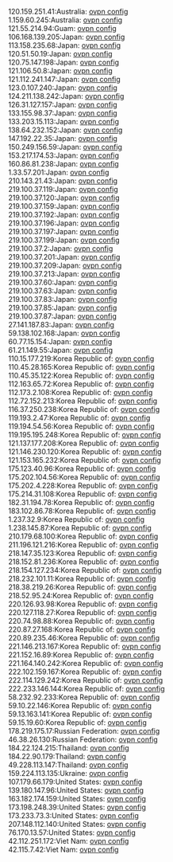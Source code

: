 120.159.251.41:Australia: [ovpn config](vpn/120_159_251_41.ovpn)  
1.159.60.245:Australia: [ovpn config](vpn/1_159_60_245.ovpn)  
121.55.214.94:Guam: [ovpn config](vpn/121_55_214_94.ovpn)  
106.168.139.205:Japan: [ovpn config](vpn/106_168_139_205.ovpn)  
113.158.235.68:Japan: [ovpn config](vpn/113_158_235_68.ovpn)  
120.51.50.19:Japan: [ovpn config](vpn/120_51_50_19.ovpn)  
120.75.147.198:Japan: [ovpn config](vpn/120_75_147_198.ovpn)  
121.106.50.8:Japan: [ovpn config](vpn/121_106_50_8.ovpn)  
121.112.241.147:Japan: [ovpn config](vpn/121_112_241_147.ovpn)  
123.0.107.240:Japan: [ovpn config](vpn/123_0_107_240.ovpn)  
124.211.138.242:Japan: [ovpn config](vpn/124_211_138_242.ovpn)  
126.31.127.157:Japan: [ovpn config](vpn/126_31_127_157.ovpn)  
133.155.98.37:Japan: [ovpn config](vpn/133_155_98_37.ovpn)  
133.203.15.113:Japan: [ovpn config](vpn/133_203_15_113.ovpn)  
138.64.232.152:Japan: [ovpn config](vpn/138_64_232_152.ovpn)  
147.192.22.35:Japan: [ovpn config](vpn/147_192_22_35.ovpn)  
150.249.156.59:Japan: [ovpn config](vpn/150_249_156_59.ovpn)  
153.217.174.53:Japan: [ovpn config](vpn/153_217_174_53.ovpn)  
160.86.81.238:Japan: [ovpn config](vpn/160_86_81_238.ovpn)  
1.33.57.201:Japan: [ovpn config](vpn/1_33_57_201.ovpn)  
210.143.21.43:Japan: [ovpn config](vpn/210_143_21_43.ovpn)  
219.100.37.119:Japan: [ovpn config](vpn/219_100_37_119.ovpn)  
219.100.37.120:Japan: [ovpn config](vpn/219_100_37_120.ovpn)  
219.100.37.159:Japan: [ovpn config](vpn/219_100_37_159.ovpn)  
219.100.37.192:Japan: [ovpn config](vpn/219_100_37_192.ovpn)  
219.100.37.196:Japan: [ovpn config](vpn/219_100_37_196.ovpn)  
219.100.37.197:Japan: [ovpn config](vpn/219_100_37_197.ovpn)  
219.100.37.199:Japan: [ovpn config](vpn/219_100_37_199.ovpn)  
219.100.37.2:Japan: [ovpn config](vpn/219_100_37_2.ovpn)  
219.100.37.201:Japan: [ovpn config](vpn/219_100_37_201.ovpn)  
219.100.37.209:Japan: [ovpn config](vpn/219_100_37_209.ovpn)  
219.100.37.213:Japan: [ovpn config](vpn/219_100_37_213.ovpn)  
219.100.37.60:Japan: [ovpn config](vpn/219_100_37_60.ovpn)  
219.100.37.63:Japan: [ovpn config](vpn/219_100_37_63.ovpn)  
219.100.37.83:Japan: [ovpn config](vpn/219_100_37_83.ovpn)  
219.100.37.85:Japan: [ovpn config](vpn/219_100_37_85.ovpn)  
219.100.37.87:Japan: [ovpn config](vpn/219_100_37_87.ovpn)  
27.141.187.83:Japan: [ovpn config](vpn/27_141_187_83.ovpn)  
59.138.102.168:Japan: [ovpn config](vpn/59_138_102_168.ovpn)  
60.77.15.154:Japan: [ovpn config](vpn/60_77_15_154.ovpn)  
61.21.149.55:Japan: [ovpn config](vpn/61_21_149_55.ovpn)  
110.15.177.219:Korea Republic of: [ovpn config](vpn/110_15_177_219.ovpn)  
110.45.28.165:Korea Republic of: [ovpn config](vpn/110_45_28_165.ovpn)  
110.45.35.122:Korea Republic of: [ovpn config](vpn/110_45_35_122.ovpn)  
112.163.65.72:Korea Republic of: [ovpn config](vpn/112_163_65_72.ovpn)  
112.173.2.108:Korea Republic of: [ovpn config](vpn/112_173_2_108.ovpn)  
112.72.152.213:Korea Republic of: [ovpn config](vpn/112_72_152_213.ovpn)  
116.37.250.238:Korea Republic of: [ovpn config](vpn/116_37_250_238.ovpn)  
119.193.2.47:Korea Republic of: [ovpn config](vpn/119_193_2_47.ovpn)  
119.194.54.56:Korea Republic of: [ovpn config](vpn/119_194_54_56.ovpn)  
119.195.195.248:Korea Republic of: [ovpn config](vpn/119_195_195_248.ovpn)  
121.137.177.208:Korea Republic of: [ovpn config](vpn/121_137_177_208.ovpn)  
121.146.230.120:Korea Republic of: [ovpn config](vpn/121_146_230_120.ovpn)  
121.153.165.232:Korea Republic of: [ovpn config](vpn/121_153_165_232.ovpn)  
175.123.40.96:Korea Republic of: [ovpn config](vpn/175_123_40_96.ovpn)  
175.202.104.56:Korea Republic of: [ovpn config](vpn/175_202_104_56.ovpn)  
175.202.4.228:Korea Republic of: [ovpn config](vpn/175_202_4_228.ovpn)  
175.214.31.108:Korea Republic of: [ovpn config](vpn/175_214_31_108.ovpn)  
182.31.194.78:Korea Republic of: [ovpn config](vpn/182_31_194_78.ovpn)  
183.102.86.78:Korea Republic of: [ovpn config](vpn/183_102_86_78.ovpn)  
1.237.32.9:Korea Republic of: [ovpn config](vpn/1_237_32_9.ovpn)  
1.238.145.87:Korea Republic of: [ovpn config](vpn/1_238_145_87.ovpn)  
210.179.68.100:Korea Republic of: [ovpn config](vpn/210_179_68_100.ovpn)  
211.196.121.216:Korea Republic of: [ovpn config](vpn/211_196_121_216.ovpn)  
218.147.35.123:Korea Republic of: [ovpn config](vpn/218_147_35_123.ovpn)  
218.152.81.236:Korea Republic of: [ovpn config](vpn/218_152_81_236.ovpn)  
218.154.127.234:Korea Republic of: [ovpn config](vpn/218_154_127_234.ovpn)  
218.232.101.11:Korea Republic of: [ovpn config](vpn/218_232_101_11.ovpn)  
218.38.219.26:Korea Republic of: [ovpn config](vpn/218_38_219_26.ovpn)  
218.52.95.24:Korea Republic of: [ovpn config](vpn/218_52_95_24.ovpn)  
220.126.93.98:Korea Republic of: [ovpn config](vpn/220_126_93_98.ovpn)  
220.127.118.27:Korea Republic of: [ovpn config](vpn/220_127_118_27.ovpn)  
220.74.98.88:Korea Republic of: [ovpn config](vpn/220_74_98_88.ovpn)  
220.87.27.168:Korea Republic of: [ovpn config](vpn/220_87_27_168.ovpn)  
220.89.235.46:Korea Republic of: [ovpn config](vpn/220_89_235_46.ovpn)  
221.146.213.167:Korea Republic of: [ovpn config](vpn/221_146_213_167.ovpn)  
221.152.16.89:Korea Republic of: [ovpn config](vpn/221_152_16_89.ovpn)  
221.164.140.242:Korea Republic of: [ovpn config](vpn/221_164_140_242.ovpn)  
222.102.159.167:Korea Republic of: [ovpn config](vpn/222_102_159_167.ovpn)  
222.114.129.242:Korea Republic of: [ovpn config](vpn/222_114_129_242.ovpn)  
222.233.146.144:Korea Republic of: [ovpn config](vpn/222_233_146_144.ovpn)  
58.232.92.233:Korea Republic of: [ovpn config](vpn/58_232_92_233.ovpn)  
59.10.22.146:Korea Republic of: [ovpn config](vpn/59_10_22_146.ovpn)  
59.13.163.141:Korea Republic of: [ovpn config](vpn/59_13_163_141.ovpn)  
59.15.19.60:Korea Republic of: [ovpn config](vpn/59_15_19_60.ovpn)  
178.219.175.17:Russian Federation: [ovpn config](vpn/178_219_175_17.ovpn)  
46.38.26.130:Russian Federation: [ovpn config](vpn/46_38_26_130.ovpn)  
184.22.124.215:Thailand: [ovpn config](vpn/184_22_124_215.ovpn)  
184.22.90.179:Thailand: [ovpn config](vpn/184_22_90_179.ovpn)  
49.228.113.147:Thailand: [ovpn config](vpn/49_228_113_147.ovpn)  
159.224.113.135:Ukraine: [ovpn config](vpn/159_224_113_135.ovpn)  
107.179.66.179:United States: [ovpn config](vpn/107_179_66_179.ovpn)  
139.180.147.96:United States: [ovpn config](vpn/139_180_147_96.ovpn)  
163.182.174.159:United States: [ovpn config](vpn/163_182_174_159.ovpn)  
173.198.248.39:United States: [ovpn config](vpn/173_198_248_39.ovpn)  
173.233.73.3:United States: [ovpn config](vpn/173_233_73_3.ovpn)  
207.148.112.140:United States: [ovpn config](vpn/207_148_112_140.ovpn)  
76.170.13.57:United States: [ovpn config](vpn/76_170_13_57.ovpn)  
42.112.251.172:Viet Nam: [ovpn config](vpn/42_112_251_172.ovpn)  
42.115.7.42:Viet Nam: [ovpn config](vpn/42_115_7_42.ovpn)  
